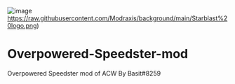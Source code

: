![image](https://raw.githubusercontent.com/Modraxis/background/main/Starblast%20logo.png)https://raw.githubusercontent.com/Modraxis/background/main/Starblast%20logo.png)
# Overpowered-Speedster-mod
Overpowered Speedster mod of ACW By Basit#8259
